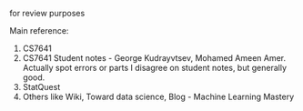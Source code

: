 for review purposes

Main reference: <br/>
1. CS7641 <br/>
2. CS7641 Student notes - George Kudrayvtsev, Mohamed Ameen Amer. Actually spot errors or parts I disagree on student notes, but generally good. <br/>
3. StatQuest
4. Others like Wiki, Toward data science, Blog - Machine Learning Mastery
